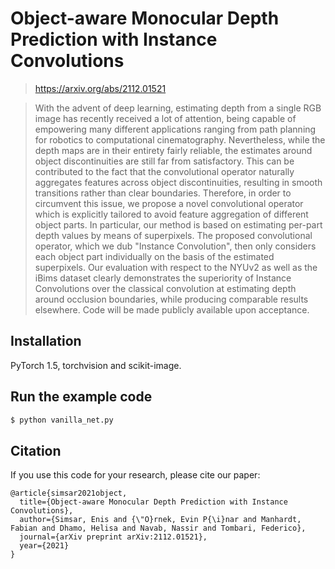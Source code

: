 # Object-aware Monocular Depth Prediction with Instance Convolutions

> https://arxiv.org/abs/2112.01521

> With the advent of deep learning, estimating depth from a single RGB image has recently received a lot of attention, being capable of empowering many different applications ranging from path planning for robotics to computational cinematography. Nevertheless, while the depth maps are in their entirety fairly reliable, the estimates around object discontinuities are still far from satisfactory. This can be contributed to the fact that the convolutional operator naturally aggregates features across object discontinuities, resulting in smooth transitions rather than clear boundaries. Therefore, in order to circumvent this issue, we propose a novel convolutional operator which is explicitly tailored to avoid feature aggregation of different object parts. In particular, our method is based on estimating per-part depth values by means of superpixels. The proposed convolutional operator, which we dub "Instance Convolution", then only considers each object part individually on the basis of the estimated superpixels. Our evaluation with respect to the NYUv2 as well as the iBims dataset clearly demonstrates the superiority of Instance Convolutions over the classical convolution at estimating depth around occlusion boundaries, while producing comparable results elsewhere. Code will be made publicly available upon acceptance.


## Installation
PyTorch 1.5, torchvision and scikit-image.

## Run the example code 
``` bash
$ python vanilla_net.py
```
## Citation

If you use this code for your research, please cite our paper:
```
@article{simsar2021object,
  title={Object-aware Monocular Depth Prediction with Instance Convolutions},
  author={Simsar, Enis and {\"O}rnek, Evin P{\i}nar and Manhardt, Fabian and Dhamo, Helisa and Navab, Nassir and Tombari, Federico},
  journal={arXiv preprint arXiv:2112.01521},
  year={2021}
}
```
